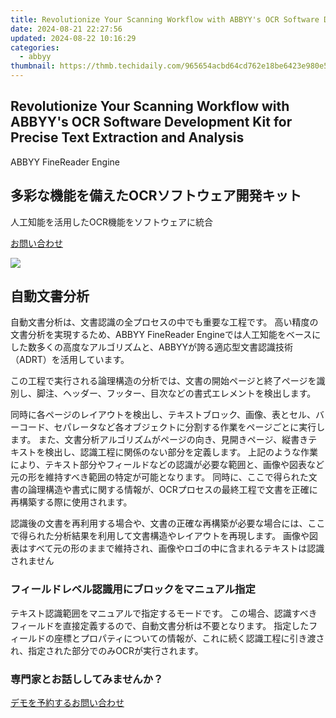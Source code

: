 ```yaml
---
title: Revolutionize Your Scanning Workflow with ABBYY's OCR Software Development Kit for Precise Text Extraction and Analysis
date: 2024-08-21 22:27:56
updated: 2024-08-22 10:16:29
categories:
  - abbyy
thumbnail: https://thmb.techidaily.com/965654acbd64cd762e18be6423e980e53d1c3fa7dd1512b5cfdc18b0e2b93a57.jpg
---
```


## Revolutionize Your Scanning Workflow with ABBYY's OCR Software Development Kit for Precise Text Extraction and Analysis

ABBYY FineReader Engine

## 多彩な機能を備えたOCRソフトウェア開発キット

人工知能を活用したOCR機能をソフトウェアに統合

[お問い合わせ](https://tools.techidaily.com/abbyy/products/)

![](https://content.abbyy.com/-/media/project/abbyy/abbyy/products/finereader-engine/fre_visual.jpg?h=500&iar=0&w=2560)

## 自動文書分析

自動文書分析は、文書認識の全プロセスの中でも重要な工程です。 高い精度の文書分析を実現するため、ABBYY FineReader Engineでは人工知能をベースにした数多くの高度なアルゴリズムと、ABBYYが誇る適応型文書認識技術（ADRT）を活用しています。 

この工程で実行される論理構造の分析では、文書の開始ページと終了ページを識別し、脚注、ヘッダー、フッター、目次などの書式エレメントを検出します。

同時に各ページのレイアウトを検出し、テキストブロック、画像、表とセル、バーコード、セパレータなど各オブジェクトに分割する作業をページごとに実行します。 また、文書分析アルゴリズムがページの向き、見開きページ、縦書きテキストを検出し、認識工程に関係のない部分を定義します。 上記のような作業により、テキスト部分やフィールドなどの認識が必要な範囲と、画像や図表など元の形を維持すべき範囲の特定が可能となります。 同時に、ここで得られた文書の論理構造や書式に関する情報が、OCRプロセスの最終工程で文書を正確に再構築する際に使用されます。

認識後の文書を再利用する場合や、文書の正確な再構築が必要な場合には、ここで得られた分析結果を利用して文書構造やレイアウトを再現します。 画像や図表はすべて元の形のままで維持され、画像やロゴの中に含まれるテキストは認識されません

  
### フィールドレベル認識用にブロックをマニュアル指定

テキスト認識範囲をマニュアルで指定するモードです。 この場合、認識すべきフィールドを直接定義するので、自動文書分析は不要となります。 指定したフィールドの座標とプロパティについての情報が、これに続く認識工程に引き渡され、指定された部分でのみOCRが実行されます。

### 専門家とお話ししてみませんか？ 

[デモを予約する](https://tools.techidaily.com/abbyy/products/)[お問い合わせ](https://tools.techidaily.com/abbyy/products/)

<ins class="adsbygoogle"
     style="display:block"
     data-ad-format="autorelaxed"
     data-ad-client="ca-pub-7571918770474297"
     data-ad-slot="1223367746"></ins>



<ins class="adsbygoogle"
     style="display:block"
     data-ad-client="ca-pub-7571918770474297"
     data-ad-slot="8358498916"
     data-ad-format="auto"
     data-full-width-responsive="true"></ins>
